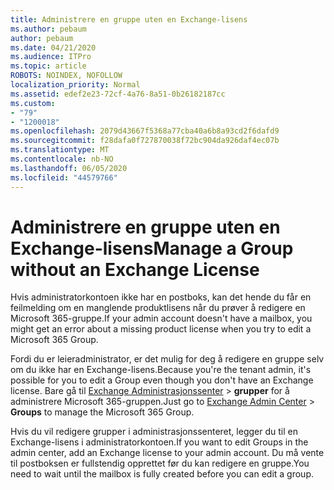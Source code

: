 ```yaml
---
title: Administrere en gruppe uten en Exchange-lisens
ms.author: pebaum
author: pebaum
ms.date: 04/21/2020
ms.audience: ITPro
ms.topic: article
ROBOTS: NOINDEX, NOFOLLOW
localization_priority: Normal
ms.assetid: edef2e23-72cf-4a76-8a51-0b26182187cc
ms.custom:
- "79"
- "1200018"
ms.openlocfilehash: 2079d43667f5368a77cba40a6b8a93cd2f6dafd9
ms.sourcegitcommit: f28dafa0f727870038f72bc904da926daf4ec07b
ms.translationtype: MT
ms.contentlocale: nb-NO
ms.lasthandoff: 06/05/2020
ms.locfileid: "44579766"
---
```

# <a name="manage-a-group-without-an-exchange-license"></a><span data-ttu-id="db22f-102">Administrere en gruppe uten en Exchange-lisens</span><span class="sxs-lookup"><span data-stu-id="db22f-102">Manage a Group without an Exchange License</span></span>

<span data-ttu-id="db22f-103">Hvis administratorkontoen ikke har en postboks, kan det hende du får en feilmelding om en manglende produktlisens når du prøver å redigere en Microsoft 365-gruppe.</span><span class="sxs-lookup"><span data-stu-id="db22f-103">If your admin account doesn't have a mailbox, you might get an error about a missing product license when you try to edit a Microsoft 365 Group.</span></span>
  
<span data-ttu-id="db22f-104">Fordi du er leieradministrator, er det mulig for deg å redigere en gruppe selv om du ikke har en Exchange-lisens.</span><span class="sxs-lookup"><span data-stu-id="db22f-104">Because you're the tenant admin, it's possible for you to edit a Group even though you don't have an Exchange license.</span></span> <span data-ttu-id="db22f-105">Bare gå til [Exchange Administrasjonssenter](https://outlook.office365.com/ecp.aspx) \> **grupper** for å administrere Microsoft 365-gruppen.</span><span class="sxs-lookup"><span data-stu-id="db22f-105">Just go to [Exchange Admin Center](https://outlook.office365.com/ecp.aspx) \> **Groups** to manage the Microsoft 365 Group.</span></span>
  
<span data-ttu-id="db22f-106">Hvis du vil redigere grupper i administrasjonssenteret, legger du til en Exchange-lisens i administratorkontoen.</span><span class="sxs-lookup"><span data-stu-id="db22f-106">If you want to edit Groups in the admin center, add an Exchange license to your admin account.</span></span> <span data-ttu-id="db22f-107">Du må vente til postboksen er fullstendig opprettet før du kan redigere en gruppe.</span><span class="sxs-lookup"><span data-stu-id="db22f-107">You need to wait until the mailbox is fully created before you can edit a group.</span></span>
  